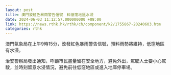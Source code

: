 ```yaml
---
layout: post
title: 澳門發紅色暴雨警告信號　料低窪地區水浸
date: 2024-06-03 11:12:57.000000000 +08:00
link: https://news.rthk.hk/rthk/ch/component/k2/1755867-20240603.htm
categories: rthk
---
```


澳門氣象局在上午9時15分，改發紅色暴雨警告信號，預料雨勢將維持，低窪地區有水浸。

治安警察局發出通知，呼籲市民盡量留在安全地方，避免外出，駕駛人士要小心駕駛，並時刻留意水浸情況，避免前往低窪地區或進入地庫停車場。
